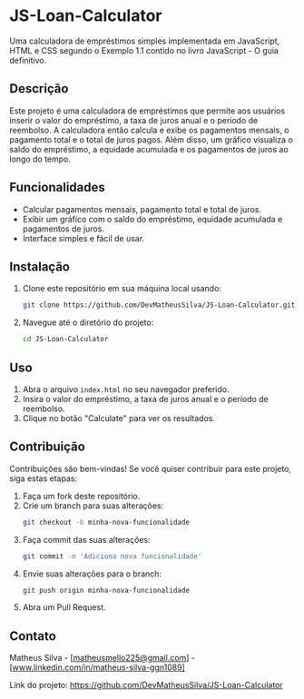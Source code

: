 # JS-Loan-Calculator

Uma calculadora de empréstimos simples implementada em JavaScript, HTML e CSS segundo o Exemplo 1.1 contido no livro JavaScript - O guia definitivo.

## Descrição

Este projeto é uma calculadora de empréstimos que permite aos usuários inserir o valor do empréstimo, a taxa de juros anual e o período de reembolso. A calculadora então calcula e exibe os pagamentos mensais, o pagamento total e o total de juros pagos. Além disso, um gráfico visualiza o saldo do empréstimo, a equidade acumulada e os pagamentos de juros ao longo do tempo.

## Funcionalidades

- Calcular pagamentos mensais, pagamento total e total de juros.
- Exibir um gráfico com o saldo do empréstimo, equidade acumulada e pagamentos de juros.
- Interface simples e fácil de usar.

## Instalação

1. Clone este repositório em sua máquina local usando:
    ```bash
    git clone https://github.com/DevMatheusSilva/JS-Loan-Calculator.git
    ```
2. Navegue até o diretório do projeto:
    ```bash
    cd JS-Loan-Calculator
    ```

## Uso

1. Abra o arquivo `index.html` no seu navegador preferido.
2. Insira o valor do empréstimo, a taxa de juros anual e o período de reembolso.
3. Clique no botão "Calculate" para ver os resultados.

## Contribuição

Contribuições são bem-vindas! Se você quiser contribuir para este projeto, siga estas etapas:

1. Faça um fork deste repositório.
2. Crie um branch para suas alterações:
    ```bash
    git checkout -b minha-nova-funcionalidade
    ```
3. Faça commit das suas alterações:
    ```bash
    git commit -m 'Adiciona nova funcionalidade'
    ```
4. Envie suas alterações para o branch:
    ```bash
    git push origin minha-nova-funcionalidade
    ```
5. Abra um Pull Request.

## Contato

Matheus Silva - [matheusmello225@gmail.com] - [www.linkedin.com/in/matheus-silva-ggn1089]

Link do projeto: https://github.com/DevMatheusSilva/JS-Loan-Calculator
